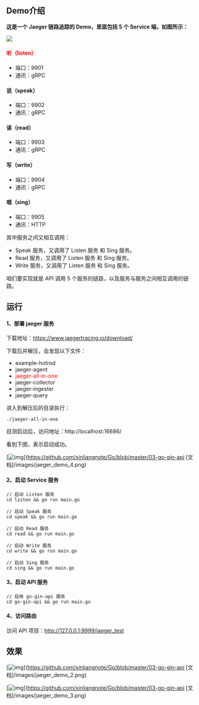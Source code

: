 ## Demo介绍

**这是一个 Jaeger 链路追踪的 Demo，里面包括 5 个 Service 端，如图所示：**

![](https://github.com/xinliangnote/Go/blob/master/03-go-gin-api%20%5B%E6%96%87%E6%A1%A3%5D/images/jaeger_demo_1.png?raw=true)

#### <font color=red>听（listen）</font>

- 端口：9901
- 通讯：gRPC

#### 说（speak）

- 端口：9902
- 通讯：gRPC

#### 读（read）

- 端口：9903
- 通讯：gRPC

#### 写（write）

- 端口：9904
- 通讯：gRPC

#### 唱（sing）

- 端口：9905
- 通讯：HTTP

其中服务之间又相互调用：

- Speak 服务，又调用了 Listen 服务 和 Sing 服务。
- Read 服务，又调用了 Listen 服务 和 Sing 服务。
- Write 服务，又调用了 Listen 服务 和 Sing 服务。

咱们要实现就是 API 调用 5 个服务的链路，以及服务与服务之间相互调用的链路。

## 运行

#### 1、部署 jaeger 服务

下载地址：https://www.jaegertracing.io/download/

下载后并解压，会发现以下文件：

- example-hotrod
- jaeger-agent
- <font color=red>jaeger-all-in-one</font>
- jaeger-collector
- jaeger-ingester
- jaeger-query

进入到解压后的目录执行：

```
./jaeger-all-in-one
```

目测启动后，访问地址：http://localhost:16686/

看到下图，表示启动成功。

[![img](https://github.com/xinliangnote/Go/raw/master/03-go-gin-api%20%5B%E6%96%87%E6%A1%A3%5D/images/jaeger_demo_4.png)](https://github.com/xinliangnote/Go/blob/master/03-go-gin-api [文档]/images/jaeger_demo_4.png)

#### 2、启动 Service 服务

```
// 启动 Listen 服务
cd listen && go run main.go

// 启动 Speak 服务
cd speak && go run main.go

// 启动 Read 服务
cd read && go run main.go

// 启动 Write 服务
cd write && go run main.go

// 启动 Sing 服务
cd sing && go run main.go
```

#### 3、启动 API 服务

```
// 启用 go-gin-api 服务
cd go-gin-api && go run main.go
```

#### 4、访问路由

访问 API 项目：http://127.0.0.1:9999/jaeger_test

## 效果

[![img](https://github.com/xinliangnote/Go/raw/master/03-go-gin-api%20%5B%E6%96%87%E6%A1%A3%5D/images/jaeger_demo_2.png)](https://github.com/xinliangnote/Go/blob/master/03-go-gin-api [文档]/images/jaeger_demo_2.png)

[![img](https://github.com/xinliangnote/Go/raw/master/03-go-gin-api%20%5B%E6%96%87%E6%A1%A3%5D/images/jaeger_demo_3.png)](https://github.com/xinliangnote/Go/blob/master/03-go-gin-api [文档]/images/jaeger_demo_3.png)